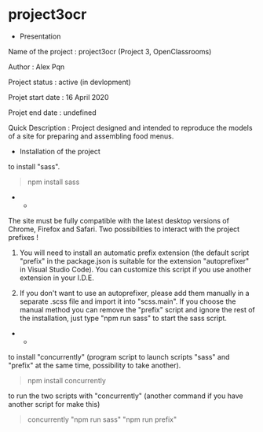 # project3ocr

* Presentation

Name of the project : project3ocr (Project 3, OpenClassrooms)

Author : Alex Pqn

Project status : active (in devlopment)

Projet start date : 16 April 2020

Projet end date : undefined

Quick Description : Project designed and intended to reproduce the models of a site for preparing and assembling food menus.



* Installation of the project

to install "sass".
> npm install sass

- -
The site must be fully compatible with the latest desktop versions of Chrome, Firefox and Safari.
Two possibilities to interact with the project prefixes !

1. You will need to install an automatic prefix extension (the default script "prefix" in the package.json is suitable for the extension "autoprefixer" in Visual Studio Code). 
You can customize this script if you use another extension in your I.D.E.

2. If you don't want to use an autoprefixer, please add them manually in a separate .scss file and import it into "scss.main". 
If you choose the manual method you can remove the "prefix" script and ignore the rest of the installation, just type "npm run sass" to start the sass script.
- -

to install "concurrently" (program script to launch scripts "sass" and "prefix" at the same time, possibility to take another).
> npm install concurrently

to run the two scripts with "concurrently" (another command if you have another script for make this)
> concurrently "npm run sass" "npm run prefix"
